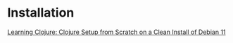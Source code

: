 # Installation

[Learning Clojure: Clojure Setup from Scratch on a Clean Install of Debian 11](http://www.learningclojure.com/2021/12/clojure-setup-from-scratch-on-clean.html)